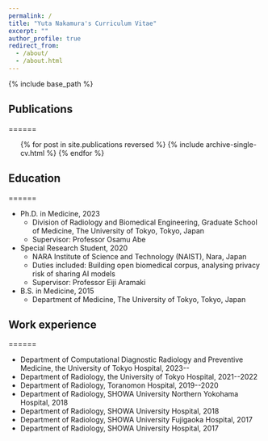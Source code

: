 ```yaml
---
permalink: /
title: "Yuta Nakamura's Curriculum Vitae"
excerpt: ""
author_profile: true
redirect_from: 
  - /about/
  - /about.html
---
```


{% include base_path %}

## Publications
======
  <ul>{% for post in site.publications reversed %}
    {% include archive-single-cv.html %}
  {% endfor %}</ul>
  
## Education
======
* Ph.D. in Medicine, 2023
  * Division of Radiology and Biomedical Engineering, Graduate School of Medicine, The University of Tokyo, Tokyo, Japan
  * Supervisor: Professor Osamu Abe
* Special Research Student, 2020
  * NARA Institute of Science and Technology (NAIST), Nara, Japan
  * Duties included: Building open biomedical corpus, analysing privacy risk of sharing AI models
  * Supervisor: Professor Eiji Aramaki
* B.S. in Medicine, 2015
  * Department of Medicine, The University of Tokyo, Tokyo, Japan

## Work experience
======
* Department of Computational Diagnostic Radiology and Preventive Medicine, the University of Tokyo Hospital, 2023--
* Department of Radiology, the University of Tokyo Hospital, 2021--2022
* Department of Radiology, Toranomon Hospital, 2019--2020
* Department of Radiology, SHOWA University Northern Yokohama Hospital, 2018
* Department of Radiology, SHOWA University Hospital, 2018
* Department of Radiology, SHOWA University Fujigaoka Hospital, 2017
* Department of Radiology, SHOWA University Hospital, 2017

